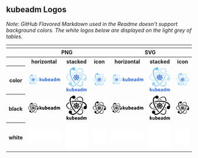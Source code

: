 ## kubeadm Logos

*Note: GitHub Flavored Markdown used in the Readme doesn't support background colors. The white logos below are displayed on the light grey of tables.*


<table>
    <tr>
    	<th colspan="7"></th>
    </tr>
    <tr>
        <th></th>
        <th colspan="3">PNG</th>
        <th colspan="3">SVG</th>
    </tr>
    <tr>
        <th></th>
        <th>horizontal</th>
        <th>stacked</th>
        <th>icon</th>
        <th>horizontal</th>
        <th>stacked</th>
        <th>icon</th>
    </tr>
    <tr>
        <th>color</th>
        <td><img src="horizontal/color/kubeadm-horizontal-color.png" width="200"></td>
        <td><img src="stacked/color/kubeadm-stacked-color.png" width="95"></td>
        <td><img src="icon/color/kubeadm-icon-color.png" width="75"></td>
        <td><img src="horizontal/color/kubeadm-horizontal-color.svg" width="200"></td>
        <td><img src="stacked/color/kubeadm-stacked-color.svg" width="95"></td>
        <td><img src="icon/color/kubeadm-icon-color.svg" width="75"></td>
    </tr>
    <tr>
        <th>black</th>
        <td><img src="horizontal/black/kubeadm-horizontal-black.png" width="200"></td>
        <td><img src="stacked/black/kubeadm-stacked-black.png" width="95"></td>
        <td><img src="icon/black/kubeadm-icon-black.png" width="75"></td>
        <td><img src="horizontal/black/kubeadm-horizontal-black.svg" width="200"></td>
        <td><img src="stacked/black/kubeadm-stacked-black.svg" width="95"></td>
        <td><img src="icon/black/kubeadm-icon-black.svg" width="75"></td>
    </tr>
    <tr>
        <th>white</th>
        <td><img src="horizontal/white/kubeadm-horizontal-white.png" width="200"></td>
        <td><img src="stacked/white/kubeadm-stacked-white.png" width="95"></td>
        <td><img src="icon/white/kubeadm-icon-white.png" width="75"></td>
        <td><img src="horizontal/white/kubeadm-horizontal-white.svg" width="200"></td>
        <td><img src="stacked/white/kubeadm-stacked-white.svg" width="95"></td>
        <td><img src="icon/white/kubeadm-icon-white.svg" width="75"></td>
    </tr>
</table>
